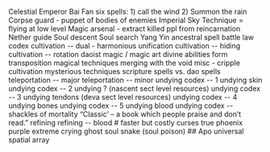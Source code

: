 Celestial Emperor Bai Fan six spells: 1) call the wind 2) Summon the rain
Corpse guard - puppet of bodies of enemies
Imperial Sky Technique = flying at low level
Magic arsenal - extract killed ppl from reincarnation
Nether guide
Soul descent
Soul search
Yang Yin ancestral spell
battle law
codex
cultivation -- dual - harmonious unification
cultivation -- hiding
cultivation -- rotation
daoist magic / magic art
divine abilities
form transposition
magical techniques
merging with the void
misc - cripple cultivation
mysterious techniques
scripture
spells vs. dao spells
teleportation -- major
teleportation -- minor
undying codex -- 1 undying skin
undying codex -- 2 undying ? (nascent sect level resources)
undying codex -- 3 undying tendons (deva sect level resources)
undying codex -- 4 undying bones
undying codex -- 5 undying blood
undying codex -- shackles of mortality
“Classic’ – a book which people praise and don’t read.”
refining
refining -- blood # faster but costly
curses
true phoenix
purple extreme
crying ghost soul snake (soul poison) ## Apo
universal spatial array
